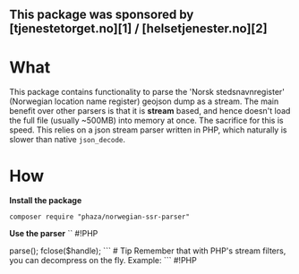 ## This package was sponsored by [tjenestetorget.no][1] / [helsetjenester.no][2]

# What
This package contains functionality to parse the 'Norsk stedsnavnregister' (Norwegian location name register) geojson
dump as a stream. The main benefit over other parsers is that it is **stream** based, and hence doesn't load the full
file (usually ~500MB) into memory at once. The sacrifice for this is speed. This relies on a json stream parser
written in PHP, which naturally is slower than native `json_decode`.

# How
**Install the package**  
    
	composer require "phaza/norwegian-ssr-parser"
	
**Use the parser**
``
#!PHP
<?php
  
use Phaza\SSR\Feature;
use Phaza\SSR\Listener;

$handle = fopen('Stedsnavn.geojson', 'r');

$listener = new Listener(function(Feature $item) {
	/* Do your magic in the closure */
});
$parser = new JsonStreamingParser_Parser($handle, $listener);
$parser->parse();

fclose($handle);
```

# Tip

Remember that with PHP's stream filters, you can decompress on the fly.
 
Example:
```
#!PHP
<?php

$handle = fopen('Stedsnavn.bz2', 'r');
stream_filter_append($handle, 'bzip2.decompress', STREAM_FILTER_READ);
$parser = new JsonStreamingParser_Parser($handle, $listener);
fclose($handle);

// pr

$handle = fopen('compress.bzip2://Stedsnavn.bz2', 'r');
$parser = new JsonStreamingParser_Parser($handle, $listener);
fclose($handle);

```


[1]: http://tjenestetorget.no
[2]: http://helsetjenester.no

